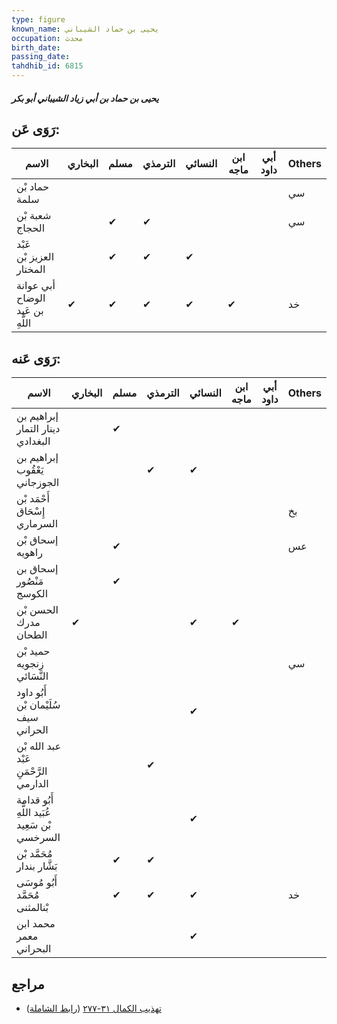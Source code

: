 ```yaml
---
type: figure
known_name: يحيى بن حماد الشيباني
occupation: محدث
birth_date:
passing_date:
tahdhib_id: 6815
---
```

##### يحيى بن حماد بن أبي زياد الشيباني أبو بكر

## رَوَى عَن:
| الاسم                            | البخاري | مسلم | الترمذي | النسائي | ابن ماجه | أبي داود | Others |
| -------------------------------- | ------- | ---- | ------- | ------- | -------- | -------- | ------ |
| حماد بْن سلمة                    |         |      |         |         |          |          | سي     |
| شعبة بْن الحجاج                  |         | ✔    | ✔       |         |          |          | سي     |
| عَبْد العزيز بْن المختار         |         | ✔    | ✔       | ✔       |          |          |        |
| أبي عوانة الوضاح بن عَبد اللَّهِ | ✔       | ✔    | ✔       | ✔       | ✔        |          | خد     |
## رَوَى عَنه:
| الاسم                                         | البخاري | مسلم | الترمذي | النسائي | ابن ماجه | أبي داود | Others |
| --------------------------------------------- | ------- | ---- | ------- | ------- | -------- | -------- | ------ |
| إبراهيم بن دينار التمار البغدادي              |         | ✔    |         |         |          |          |        |
| إبراهيم بن يَعْقُوب الجوزجاني                 |         |      | ✔       | ✔       |          |          |        |
| أَحْمَد بْن إِسْحَاق السرماري                 |         |      |         |         |          |          | بخ     |
| إسحاق بْن راهويه                              |         | ✔    |         |         |          |          | عس     |
| إسحاق بن مَنْصُور الكوسج                      |         | ✔    |         |         |          |          |        |
| الحسن بْن مدرك الطحان                         | ✔       |      |         | ✔       | ✔        |          |        |
| حميد بْن زنجويه النَّسَائي                    |         |      |         |         |          |          | سي     |
| أَبُو داود سُلَيْمان بْن سيف الحراني          |         |      |         | ✔       |          |          |        |
| عبد الله بْن عَبْد الرَّحْمَنِ الدارمي        |         |      | ✔       |         |          |          |        |
| أَبُو قدامة عُبَيد اللَّهِ بْن سَعِيد السرخسي |         |      |         | ✔       |          |          |        |
| مُحَمَّد بْن بَشَّار بندار                    |         | ✔    | ✔       |         |          |          |        |
| أَبُو مُوسَى مُحَمَّد بْنالمثنى               |         | ✔    | ✔       | ✔       |          |          | خد     |
| محمد ابن معمر البحراني                        |         |      |         | ✔       |          |          |        |
## مراجع
- [تهذيب الكمال ٣١-٢٧٧](obsidian://open?vault=Tahdhib-al-Kamal&file=Figures/٦٨١٥-يحيى%20بن%20حماد%20بن%20أبي%20زياد%20الشيباني%20أبو%20بكر) ([رابط الشاملة](https://shamela.ws/book/3722/16825))